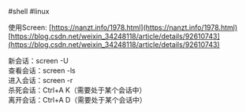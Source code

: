 #shell #linux 

使用Screen: 
	[https://nanzt.info/1978.html](https://nanzt.info/1978.html)
	[https://blog.csdn.net/weixin_34248118/article/details/92610743](https://blog.csdn.net/weixin_34248118/article/details/92610743)

新会话：screen -U  
查看会话：screen -ls  
进入会话：screen -r <id>  
杀死会话：Ctrl+A K（需要处于某个会话中）  
离开会话：Ctrl+A D（需要处于某个会话中）  